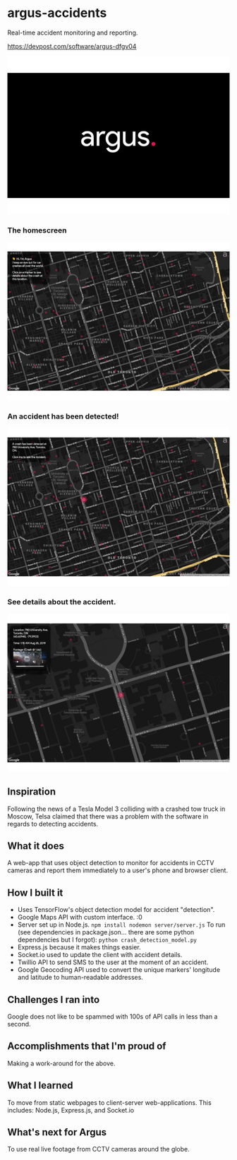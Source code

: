 # argus-accidents
Real-time accident monitoring and reporting.

https://devpost.com/software/argus-dfgv04

![alt text](title.jpg?raw=true "Title")
### The homescreen
![alt text](home.jpg?raw=true "Title")
### An accident has been detected!
![alt text](detected.jpg?raw=true "Title")
### See details about the accident.
![alt text](accident.jpg?raw=true "Title")


## Inspiration
Following the news of a Tesla Model 3 colliding with a crashed tow truck in Moscow, Telsa claimed that there was a problem with the software in regards to detecting accidents.

## What it does
A web-app that uses object detection to monitor for accidents in CCTV cameras and report them immediately to a user's phone and browser client.

## How I built it
- Uses TensorFlow's object detection model for accident "detection".
- Google Maps API with custom interface. :0
- Server set up in Node.js. ```npm install nodemon server/server.js``` To run (see dependencies in package.json... there are some python dependencies but I forgot): ```python crash_detection_model.py```
- Express.js because it makes things easier.
- Socket.io used to update the client with accident details.
- Twillio API to send SMS to the user at the moment of an accident.
- Google Geocoding API used to convert the unique markers' longitude and latitude to human-readable addresses.

## Challenges I ran into
Google does not like to be spammed with 100s of API calls in less than a second.

## Accomplishments that I'm proud of
Making a work-around for the above.

## What I learned
To move from static webpages to client-server web-applications. This includes: Node.js, Express.js, and Socket.io

## What's next for Argus
To use real live footage from CCTV cameras around the globe.
